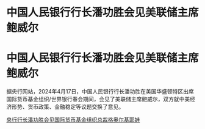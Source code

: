 # 中国人民银行行长潘功胜会见美联储主席鲍威尔

# 中国人民银行行长潘功胜会见美联储主席鲍威尔

据央行网站，2024年4月17日，中国人民银行行长潘功胜在美国华盛顿特区出席国际货币基金组织/世界银行春会期间，会见了美联储主席鲍威尔，双方就中美经济形势、货币政策、金融稳定等议题交换了意见。

[央行行长潘功胜会见国际货币基金组织总裁格奥尔基耶娃 ](https://news.qq.com/rain/a/20240418A01DSI00)

